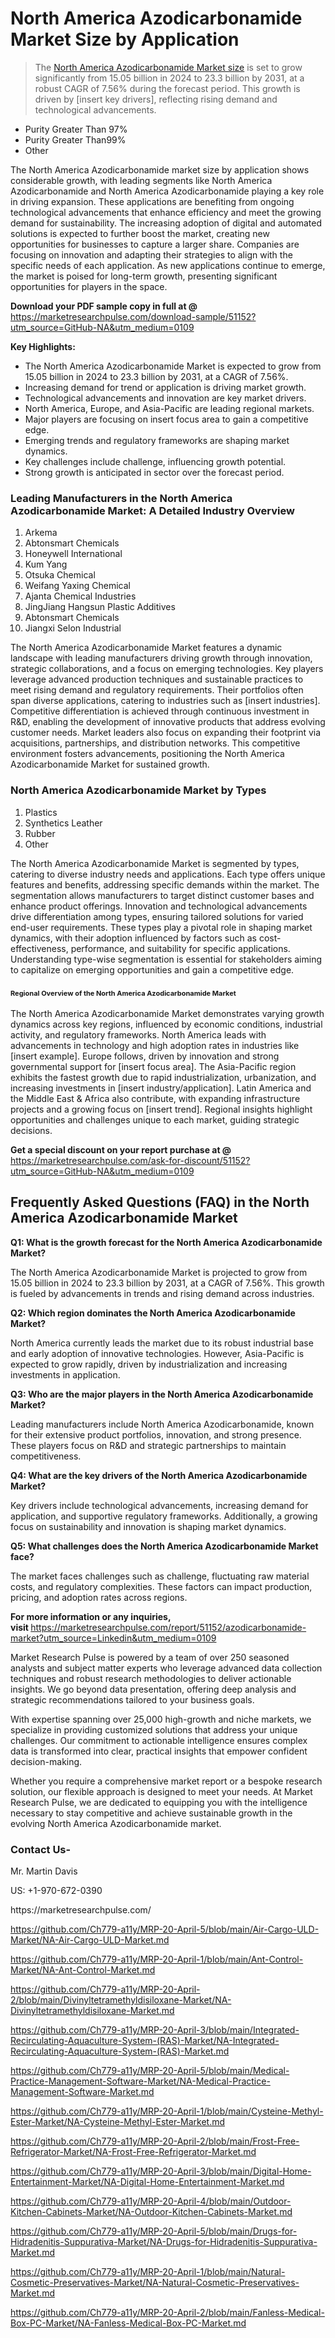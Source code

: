 <h1>North America Azodicarbonamide Market&nbsp;Size by Application</h1><blockquote><p>The <a href="https://marketresearchpulse.com/download-sample/51152?utm_source=GitHub-NA&amp;utm_medium=0109">North America Azodicarbonamide Market size</a> is set to grow significantly from 15.05 billion in 2024 to 23.3 billion by 2031, at a robust CAGR of 7.56% during the forecast period. This growth is driven by [insert key drivers], reflecting rising demand and technological advancements.</p></blockquote><ul><li> Purity Greater Than 97%<li> Purity Greater Than99%<li> Other</li></ul><p>The North America Azodicarbonamide market size by application shows considerable growth, with leading segments like North America Azodicarbonamide and North America Azodicarbonamide playing a key role in driving expansion. These applications are benefiting from ongoing technological advancements that enhance efficiency and meet the growing demand for sustainability. The increasing adoption of digital and automated solutions is expected to further boost the market, creating new opportunities for businesses to capture a larger share. Companies are focusing on innovation and adapting their strategies to align with the specific needs of each application. As new applications continue to emerge, the market is poised for long-term growth, presenting significant opportunities for players in the space.</p><p><strong>Download your PDF sample copy in full at @ </strong><a href="https://marketresearchpulse.com/download-sample/51152?utm_source=GitHub-NA&amp;utm_medium=0109">https://marketresearchpulse.com/download-sample/51152?utm_source=GitHub-NA&amp;utm_medium=0109</a></p><p><strong>Key Highlights: </strong></p><ul><li>The North America Azodicarbonamide Market is expected to grow from 15.05 billion in 2024 to 23.3 billion by 2031, at a CAGR of 7.56%.</li><li>Increasing demand for trend or application is driving market growth.</li><li>Technological advancements and innovation are key market drivers.</li><li>North America, Europe, and Asia-Pacific are leading regional markets.</li><li>Major players are focusing on insert focus area to gain a competitive edge.</li><li>Emerging trends and regulatory frameworks are shaping market dynamics.</li><li>Key challenges include challenge, influencing growth potential.</li><li>Strong growth is anticipated in sector over the forecast period.</li></ul><h3>Leading Manufacturers in the North America Azodicarbonamide Market: A Detailed Industry Overview</h3><ol><li> Arkema</li><li>Abtonsmart Chemicals</li><li>Honeywell International</li><li>Kum Yang</li><li>Otsuka Chemical</li><li>Weifang Yaxing Chemical</li><li>Ajanta Chemical Industries</li><li>JingJiang Hangsun Plastic Additives</li><li>Abtonsmart Chemicals</li><li>Jiangxi Selon Industrial</li></ol><div class="flex max-w-full flex-col flex-grow"><div class="min-h-8 text-message flex w-full flex-col items-end gap-2 whitespace-normal break-words [.text-message+&amp;]:mt-5" dir="auto" data-message-author-role="assistant" data-message-id="fd8432e4-4910-450d-b182-61b7bfb0a01f" data-message-model-slug="gpt-4o"><div class="flex w-full flex-col gap-1 empty:hidden first:pt-[3px]"><div class="markdown prose w-full break-words dark:prose-invert light"><p>The North America Azodicarbonamide Market features a dynamic landscape with leading manufacturers driving growth through innovation, strategic collaborations, and a focus on emerging technologies. Key players leverage advanced production techniques and sustainable practices to meet rising demand and regulatory requirements. Their portfolios often span diverse applications, catering to industries such as [insert industries]. Competitive differentiation is achieved through continuous investment in R&amp;D, enabling the development of innovative products that address evolving customer needs. Market leaders also focus on expanding their footprint via acquisitions, partnerships, and distribution networks. This competitive environment fosters advancements, positioning the North America Azodicarbonamide Market for sustained growth.</p></div></div></div></div><h3>North America Azodicarbonamide Market by Types</h3><ol><li> Plastics<li> Synthetics Leather<li> Rubber<li> Other</li></ol><div class="flex max-w-full flex-col flex-grow"><div class="min-h-8 text-message flex w-full flex-col items-end gap-2 whitespace-normal break-words [.text-message+&amp;]:mt-5" dir="auto" data-message-author-role="assistant" data-message-id="084470be-0bb7-4664-bddf-5156b4f41249" data-message-model-slug="gpt-4o-mini"><div class="flex w-full flex-col gap-1 empty:hidden first:pt-[3px]"><div class="markdown prose w-full break-words dark:prose-invert light"><p>The North America Azodicarbonamide Market is segmented by types, catering to diverse industry needs and applications. Each type offers unique features and benefits, addressing specific demands within the market. The segmentation allows manufacturers to target distinct customer bases and enhance product offerings. Innovation and technological advancements drive differentiation among types, ensuring tailored solutions for varied end-user requirements. These types play a pivotal role in shaping market dynamics, with their adoption influenced by factors such as cost-effectiveness, performance, and suitability for specific applications. Understanding type-wise segmentation is essential for stakeholders aiming to capitalize on emerging opportunities and gain a competitive edge.</p></div></div></div></div><h3><span style="font-size: 11px;">Regional Overview of the North America Azodicarbonamide Market</span></h3><div class="flex max-w-full flex-col flex-grow"><div class="min-h-8 text-message flex w-full flex-col items-end gap-2 whitespace-normal break-words [.text-message+&amp;]:mt-5" dir="auto" data-message-author-role="assistant" data-message-id="e9038762-ce64-4e30-91c9-9bd413514231" data-message-model-slug="gpt-4o-mini"><div class="flex w-full flex-col gap-1 empty:hidden first:pt-[3px]"><div class="markdown prose w-full break-words dark:prose-invert light"><p>The North America Azodicarbonamide Market demonstrates varying growth dynamics across key regions, influenced by economic conditions, industrial activity, and regulatory frameworks. North America leads with advancements in technology and high adoption rates in industries like [insert example]. Europe follows, driven by innovation and strong governmental support for [insert focus area]. The Asia-Pacific region exhibits the fastest growth due to rapid industrialization, urbanization, and increasing investments in [insert industry/application]. Latin America and the Middle East &amp; Africa also contribute, with expanding infrastructure projects and a growing focus on [insert trend]. Regional insights highlight opportunities and challenges unique to each market, guiding strategic decisions.</p></div></div></div></div><p><strong>Get a special discount on your report purchase at @ </strong><a href="https://marketresearchpulse.com/ask-for-discount/51152?utm_source=GitHub-NA&amp;utm_medium=0109">https://marketresearchpulse.com/ask-for-discount/51152?utm_source=GitHub-NA&amp;utm_medium=0109</a></p><h2>Frequently Asked Questions (FAQ) in the North America Azodicarbonamide Market</h2><p><strong>Q1: What is the growth forecast for the North America Azodicarbonamide Market?</strong></p><p>The North America Azodicarbonamide Market is projected to grow from 15.05 billion in 2024 to 23.3 billion by 2031, at a CAGR of 7.56%. This growth is fueled by advancements in trends and rising demand across industries.</p><p><strong>Q2: Which region dominates the North America Azodicarbonamide Market?</strong></p><p>North America currently leads the market due to its robust industrial base and early adoption of innovative technologies. However, Asia-Pacific is expected to grow rapidly, driven by industrialization and increasing investments in application.</p><p><strong>Q3: Who are the major players in the North America Azodicarbonamide Market?</strong></p><p>Leading manufacturers include North America Azodicarbonamide, known for their extensive product portfolios, innovation, and strong presence. These players focus on R&amp;D and strategic partnerships to maintain competitiveness.</p><p><strong>Q4: What are the key drivers of the North America Azodicarbonamide Market?</strong></p><p>Key drivers include technological advancements, increasing demand for application, and supportive regulatory frameworks. Additionally, a growing focus on sustainability and innovation is shaping market dynamics.</p><p><strong>Q5: What challenges does the North America Azodicarbonamide Market face?</strong></p><p>The market faces challenges such as challenge, fluctuating raw material costs, and regulatory complexities. These factors can impact production, pricing, and adoption rates across regions.</p><p><strong>For more information or any inquiries, visit&nbsp;</strong><a href="https://marketresearchpulse.com/report/51152/azodicarbonamide-market?utm_source=Linkedin&utm_medium=0109">https://marketresearchpulse.com/report/51152/azodicarbonamide-market?utm_source=Linkedin&utm_medium=0109</a></p><p>Market Research Pulse is powered by a team of over 250 seasoned analysts and subject matter experts who leverage advanced data collection techniques and robust research methodologies to deliver actionable insights. We go beyond data presentation, offering deep analysis and strategic recommendations tailored to your business goals.</p><p>With expertise spanning over 25,000 high-growth and niche markets, we specialize in providing customized solutions that address your unique challenges. Our commitment to actionable intelligence ensures complex data is transformed into clear, practical insights that empower confident decision-making.</p><p>Whether you require a comprehensive market report or a bespoke research solution, our flexible approach is designed to meet your needs. At Market Research Pulse, we are dedicated to equipping you with the intelligence necessary to stay competitive and achieve sustainable growth in the evolving North America Azodicarbonamide market.</p><h3><strong>Contact Us-</strong></h3><p>Mr. Martin Davis</p><p>US: +1-970-672-0390</p><p>https://marketresearchpulse.com/</p><p><a href="https://github.com/Ch779-a11y/MRP-20-April-5/blob/main/Air-Cargo-ULD-Market/NA-Air-Cargo-ULD-Market.md">https://github.com/Ch779-a11y/MRP-20-April-5/blob/main/Air-Cargo-ULD-Market/NA-Air-Cargo-ULD-Market.md</a></p><p><a href="https://github.com/Ch779-a11y/MRP-20-April-1/blob/main/Ant-Control-Market/NA-Ant-Control-Market.md">https://github.com/Ch779-a11y/MRP-20-April-1/blob/main/Ant-Control-Market/NA-Ant-Control-Market.md</a></p><p><a href="https://github.com/Ch779-a11y/MRP-20-April-2/blob/main/Divinyltetramethyldisiloxane-Market/NA-Divinyltetramethyldisiloxane-Market.md">https://github.com/Ch779-a11y/MRP-20-April-2/blob/main/Divinyltetramethyldisiloxane-Market/NA-Divinyltetramethyldisiloxane-Market.md</a></p><p><a href="https://github.com/Ch779-a11y/MRP-20-April-3/blob/main/Integrated-Recirculating-Aquaculture-System-(RAS)-Market/NA-Integrated-Recirculating-Aquaculture-System-(RAS)-Market.md">https://github.com/Ch779-a11y/MRP-20-April-3/blob/main/Integrated-Recirculating-Aquaculture-System-(RAS)-Market/NA-Integrated-Recirculating-Aquaculture-System-(RAS)-Market.md</a></p><p><a href="https://github.com/Ch779-a11y/MRP-20-April-5/blob/main/Medical-Practice-Management-Software-Market/NA-Medical-Practice-Management-Software-Market.md">https://github.com/Ch779-a11y/MRP-20-April-5/blob/main/Medical-Practice-Management-Software-Market/NA-Medical-Practice-Management-Software-Market.md</a></p><p><a href="https://github.com/Ch779-a11y/MRP-20-April-1/blob/main/Cysteine-Methyl-Ester-Market/NA-Cysteine-Methyl-Ester-Market.md">https://github.com/Ch779-a11y/MRP-20-April-1/blob/main/Cysteine-Methyl-Ester-Market/NA-Cysteine-Methyl-Ester-Market.md</a></p><p><a href="https://github.com/Ch779-a11y/MRP-20-April-2/blob/main/Frost-Free-Refrigerator-Market/NA-Frost-Free-Refrigerator-Market.md">https://github.com/Ch779-a11y/MRP-20-April-2/blob/main/Frost-Free-Refrigerator-Market/NA-Frost-Free-Refrigerator-Market.md</a></p><p><a href="https://github.com/Ch779-a11y/MRP-20-April-3/blob/main/Digital-Home-Entertainment-Market/NA-Digital-Home-Entertainment-Market.md">https://github.com/Ch779-a11y/MRP-20-April-3/blob/main/Digital-Home-Entertainment-Market/NA-Digital-Home-Entertainment-Market.md</a></p><p><a href="https://github.com/Ch779-a11y/MRP-20-April-4/blob/main/Outdoor-Kitchen-Cabinets-Market/NA-Outdoor-Kitchen-Cabinets-Market.md">https://github.com/Ch779-a11y/MRP-20-April-4/blob/main/Outdoor-Kitchen-Cabinets-Market/NA-Outdoor-Kitchen-Cabinets-Market.md</a></p><p><a href="https://github.com/Ch779-a11y/MRP-20-April-5/blob/main/Drugs-for-Hidradenitis-Suppurativa-Market/NA-Drugs-for-Hidradenitis-Suppurativa-Market.md">https://github.com/Ch779-a11y/MRP-20-April-5/blob/main/Drugs-for-Hidradenitis-Suppurativa-Market/NA-Drugs-for-Hidradenitis-Suppurativa-Market.md</a></p><p><a href="https://github.com/Ch779-a11y/MRP-20-April-1/blob/main/Natural-Cosmetic-Preservatives-Market/NA-Natural-Cosmetic-Preservatives-Market.md">https://github.com/Ch779-a11y/MRP-20-April-1/blob/main/Natural-Cosmetic-Preservatives-Market/NA-Natural-Cosmetic-Preservatives-Market.md</a></p><p><a href="https://github.com/Ch779-a11y/MRP-20-April-2/blob/main/Fanless-Medical-Box-PC-Market/NA-Fanless-Medical-Box-PC-Market.md">https://github.com/Ch779-a11y/MRP-20-April-2/blob/main/Fanless-Medical-Box-PC-Market/NA-Fanless-Medical-Box-PC-Market.md</a></p>
